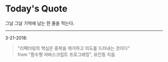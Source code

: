 # Today's Quote
그날 그날 기억에 남는 한 줄을 적는다.
___
3-21-2018:
> "리팩터링의 핵심은 중복을 제거하고 의도를 드러내는 것이다"  
> from "함수형 자바스크립트 프로그래밍", 유인동 지음